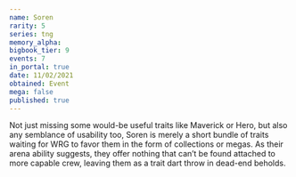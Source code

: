 ```yaml
---
name: Soren
rarity: 5
series: tng
memory_alpha:
bigbook_tier: 9
events: 7
in_portal: true
date: 11/02/2021
obtained: Event
mega: false
published: true
---
```


Not just missing some would-be useful traits like Maverick or Hero, but also any semblance of usability too, Soren is merely a short bundle of traits waiting for WRG to favor them in the form of collections or megas. As their arena ability suggests, they offer nothing that can’t be found attached to more capable crew, leaving them as a trait dart throw in dead-end beholds.
